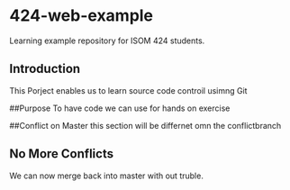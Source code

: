 # 424-web-example
Learning example repository for ISOM 424 students.

## Introduction
This Porject enables us to learn source code controil usimng Git

##Purpose
To have code we can use for hands on exercise

##Conflict on Master
this section will be differnet omn the conflictbranch

## No More Conflicts
We can now merge back into master with out truble.
